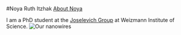 #Noya Ruth Itzhak
[About Noya](/python)

I am a PhD student at the [Joselevich Group](https://www.weizmann.ac.il/materials/ernesto/home) at Weizmann Institute of Science. 
![Our nanowires](https://news.mit.edu/sites/default/files/styles/news_article__image_gallery/public/images/201304/20130410162624-0_0.jpg?itok=ILZ783gO)